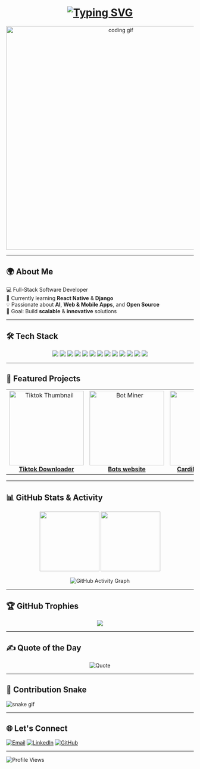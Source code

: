 <!-- Animated Typing Intro -->
<h1 align="center">
  <a href="https://git.io/typing-svg">
    <img src="https://readme-typing-svg.herokuapp.com?font=Fira+Code&size=30&pause=1000&color=00F7EF&center=true&vCenter=true&width=600&lines=Hi%2C+I'm+Emmanuel+Mutugi;Full-Stack+Developer;Tech+Enthusiast;Open+Source+Lover;Always+Learning+New+Things" alt="Typing SVG" />
  </a>
</h1>

<!-- Banner -->
<p align="center">
  <img src="https://media.giphy.com/media/qgQUggAC3Pfv687qPC/giphy.gif" width="600" alt="coding gif">
</p>

---

## 🌍 About Me
💻 Full-Stack Software Developer  
🌱 Currently learning **React Native** & **Django**  
💡 Passionate about **AI**, **Web & Mobile Apps**, and **Open Source**  
🎯 Goal: Build **scalable** & **innovative** solutions  

---

## 🛠 Tech Stack  
<p align="center">
<img src="https://img.shields.io/badge/-HTML5-E34F26?style=for-the-badge&logo=html5&logoColor=white" />
<img src="https://img.shields.io/badge/-CSS3-1572B6?style=for-the-badge&logo=css3" />
<img src="https://img.shields.io/badge/-TailwindCSS-38B2AC?style=for-the-badge&logo=tailwind-css" />
<img src="https://img.shields.io/badge/-Bootstrap-563D7C?style=for-the-badge&logo=bootstrap" />
<img src="https://img.shields.io/badge/-JavaScript-F7DF1E?style=for-the-badge&logo=javascript&logoColor=black" />
<img src="https://img.shields.io/badge/-React-61DAFB?style=for-the-badge&logo=react" />
<img src="https://img.shields.io/badge/-Node.js-339933?style=for-the-badge&logo=node.js&logoColor=white" />
<img src="https://img.shields.io/badge/-Python-3776AB?style=for-the-badge&logo=python" />
<img src="https://img.shields.io/badge/-Django-092E20?style=for-the-badge&logo=django" />
<img src="https://img.shields.io/badge/-Flask-000000?style=for-the-badge&logo=flask" />
<img src="https://img.shields.io/badge/-MongoDB-4DB33D?style=for-the-badge&logo=mongodb" />
<img src="https://img.shields.io/badge/-MySQL-4479A1?style=for-the-badge&logo=mysql&logoColor=white" />
<img src="https://img.shields.io/badge/-Cloudflare-F38020?style=for-the-badge&logo=cloudflare&logoColor=white" />
</p>

---

## 🚀 Featured Projects  
<table>
<tr>
<td align="center" width="33%">
<a href="https://emannuh254.github.io/Emannuh254/">
<img src="https://img.freepik.com/premium-vector/social-media-icon-illustration-tiktok-tiktok-icon-vector-illustration_561158-2136.jpg?semt=ais_hybrid&w=740" width="200" alt="Tiktok Thumbnail"/>
<br /><b>Tiktok Downloader</b>
</a>
</td>
<td align="center" width="33%">
<a href="https://emannuh254.github.io/Emannuh254/">
<img src="https://www.shutterstock.com/image-illustration/robot-helmet-3d-rendered-robotic-600nw-187027727.jpg" width="200" alt="Bot Miner"/>
<br /><b>Bots website </b>
</a>
</td>
<td align="center" width="33%">
<a href="https://github.com/emannuh254/cardillacship">
<img src="https://i.imgur.com/sOMEimg" width="200" alt="Car Project"/>
<br /><b>Cardillacship Project</b>
</a>
</td>
</tr>
</table>

---

## 📊 GitHub Stats & Activity  
<p align="center">
<img src="https://github-readme-stats.vercel.app/api?username=emannuh254&show_icons=true&theme=radical" height="160">
<img src="https://github-readme-streak-stats.herokuapp.com/?user=emannuh254&theme=radical" height="160">
</p>

<p align="center">
<img src="https://github-readme-activity-graph.vercel.app/graph?username=emannuh254&theme=react-dark" alt="GitHub Activity Graph" />
</p>

---

## 🏆 GitHub Trophies  
<p align="center">
<img src="https://github-profile-trophy.vercel.app/?username=emannuh254&theme=radical&margin-w=15&margin-h=15&column=7" />
</p>

---

## ✍️ Quote of the Day  
<p align="center">
  <img src="https://quotes-github-readme.vercel.app/api?type=horizontal&theme=radical" alt="Quote" />
</p>

---

## 🐍 Contribution Snake  
![snake gif](https://github.com/emannuh254/emannuh254/blob/output/github-contribution-grid-snake.svg)

---

## 🌐 Let's Connect  
[![Email](https://img.shields.io/badge/-Email-D14836?style=for-the-badge&logo=gmail&logoColor=white)](mailto:smontana025@gmail.com)
[![LinkedIn](https://img.shields.io/badge/-LinkedIn-blue?style=for-the-badge&logo=linkedin)](https://linkedin.com/in/emannuh254)
[![GitHub](https://img.shields.io/badge/-GitHub-181717?style=for-the-badge&logo=github)](https://github.com/emannuh254)

---

![Profile Views](https://komarev.com/ghpvc/?username=emannuh254&style=flat-square&color=blueviolet)

